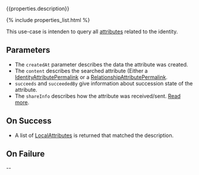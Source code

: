 {{properties.description}}

{% include properties_list.html %}

This use-case is intenden to query all [attributes](/integrate/data-model-overview#attributes)
related to the identity.

## Parameters

- The `createdAt` parameter describes the data the attribute was created.
- The `content` describes the searched attribute (Either a [IdentityAttributePermalink](/integrate/data-model-overview#identityattribute)
  or a [RelationshipAttributePermalink](/integrate/data-model-overview#relationshipattribute).
- `succeeds` and `succeededBy` give information about succession state of the attribute.
- The `shareInfo` describes how the attribute was received/sent. [Read more](/integrate/data-model-overview#localattributeshareinfo).

## On Success

- A list of [LocalAttributes](/integrate/data-model-overview#localattribute) is returned that matched the description.

## On Failure

--
